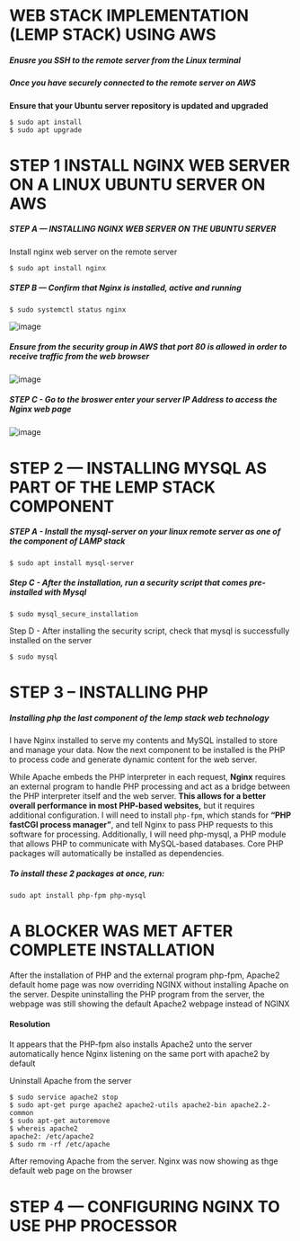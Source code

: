 # WEB STACK IMPLEMENTATION (LEMP STACK) USING AWS

##### Enusre you SSH to the remote server from the Linux terminal

##### Once you have securely connected to the remote server on AWS
**Ensure that your Ubuntu server repository is updated and upgraded**
```
$ sudo apt install
$ sudo apt upgrade
```
# STEP 1 INSTALL NGINX WEB SERVER ON A LINUX UBUNTU SERVER ON AWS

##### STEP A — INSTALLING NGINX WEB SERVER ON THE UBUNTU SERVER
Install nginx web server on the remote server
```
$ sudo apt install nginx
```
##### STEP B — Confirm that Nginx is installed, active and running
```
$ sudo systemctl status nginx
```
![image](https://user-images.githubusercontent.com/56724044/128054587-98100c84-976a-4b7b-906c-d0d3e024bfb9.png)

##### Ensure from the security group in AWS that port 80 is allowed in order to receive traffic from the web browser
![image](https://user-images.githubusercontent.com/56724044/128057324-72ffa1b9-d238-4ce4-a5c8-2036265663dc.png)

##### STEP C - Go to the broswer enter your server IP Address to access the Nginx web page
![image](https://user-images.githubusercontent.com/56724044/128057659-8d001870-3e45-47f4-ab3a-365df8dddeb7.png)

# STEP 2 — INSTALLING MYSQL AS PART OF THE LEMP STACK COMPONENT
##### STEP A - Install the mysql-server on your linux remote server as one of the component of LAMP stack
```
$ sudo apt install mysql-server
```
##### Step C - After the installation, run a security script that comes pre-installed with Mysql

```
$ sudo mysql_secure_installation
```

Step D - After installing the security script, check that mysql is successfully installed on the server
```
$ sudo mysql
```
# STEP 3 – INSTALLING PHP
##### Installing php the last component of the lemp stack web technology
I have Nginx installed to serve my contents and MySQL installed to store and manage your data. Now the next component to be installed is the PHP to process code and generate dynamic content for the web server.

While Apache embeds the PHP interpreter in each request, **Nginx** requires an external program to handle PHP processing and act as a bridge between the PHP interpreter itself and the web server. **This allows for a better overall performance in most PHP-based websites,** but it requires additional configuration. I will need to install `php-fpm`, which stands for **“PHP fastCGI process manager”**, and tell Nginx to pass PHP requests to this software for processing. Additionally, I will need php-mysql, a PHP module that allows PHP to communicate with MySQL-based databases. Core PHP packages will automatically be installed as dependencies.

##### To install these 2 packages at once, run:
```
sudo apt install php-fpm php-mysql
```
# A BLOCKER WAS MET AFTER COMPLETE INSTALLATION
After the installation of PHP and the external program php-fpm, Apache2 default home page was now overriding NGINX without installing Apache on the server.
Despite uninstalling the PHP program from the server, the webpage was still showing the default Apache2 webpage instead of NGINX

#### Resolution
It appears that the PHP-fpm also installs Apache2 unto the server automatically hence Nginx listening on the same port with apache2 by default

Uninstall Apache from the server
```
$ sudo service apache2 stop
$ sudo apt-get purge apache2 apache2-utils apache2-bin apache2.2-common
$ sudo apt-get autoremove
$ whereis apache2
apache2: /etc/apache2
$ sudo rm -rf /etc/apache
```
After removing Apache from the server. Nginx was now showing as thge default web page on the browser

# STEP 4 — CONFIGURING NGINX TO USE PHP PROCESSOR
